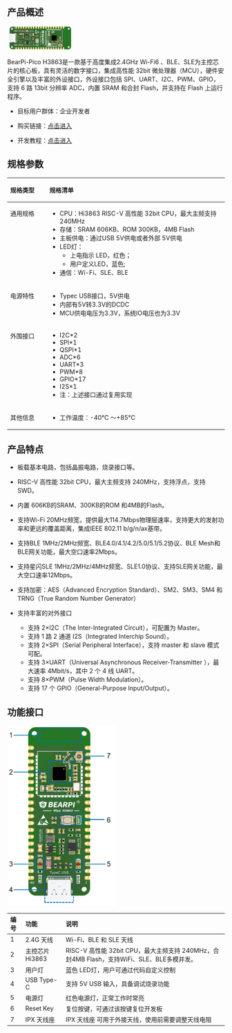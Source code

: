 ## 产品概述


<img src="../../docs/pic/BearPi-Pico_H3863/bearpi_pico_h3863.png"  width="150">



BearPi-Pico H3863是一款基于高度集成2.4GHz Wi-Fi6 、BLE、SLE为主控芯片的核心板，具有灵活的数字接口，集成高性能 32bit 微处理器（MCU），硬件安全引擎以及丰富的外设接口，外设接口包括 SPI、UART、I2C、PWM、GPIO，支持 6 路 13bit 分辨率 ADC，内置 SRAM 和合封 Flash，并支持在 Flash 上运行程序。

- 目标用户群体：企业开发者

- 购买链接：[点击进入](https://item.taobao.com/item.htm?id=821386760379)

- 开发教程：[点击进入](https://www.bearpi.cn/core_board/bearpi/pico/h3863/)


## 规格参数


<table><thead align="left"><tr id="r54b3810e43d24e1887c1d6a41394996b"><th class="cellrowborder" valign="top" width="18.02%" id="mcps1.2.3.1.1"><p id="a2b235e9ed55f4338886788f140e648a0"><a name="a2b235e9ed55f4338886788f140e648a0"></a><a name="a2b235e9ed55f4338886788f140e648a0"></a>规格类型</p>
</th>
<th class="cellrowborder" valign="top" width="81.98%" id="mcps1.2.3.1.2"><p id="a95c4ba2e404f4a45b65984746aaa56ab"><a name="a95c4ba2e404f4a45b65984746aaa56ab"></a><a name="a95c4ba2e404f4a45b65984746aaa56ab"></a>规格清单</p>
</th>
</tr>
</thead>
<tbody><tr id="r71f534ea66af4191b020408df5978f41"><td class="cellrowborder" valign="top" width="18.02%" headers="mcps1.2.3.1.1 "><p id="a0531f1bb62d5443880576cc5de23f2e6"><a name="a0531f1bb62d5443880576cc5de23f2e6"></a><a name="a0531f1bb62d5443880576cc5de23f2e6"></a>通用规格</p>
</td>
<td class="cellrowborder" valign="top" width="81.98%" headers="mcps1.2.3.1.2 "><a name="u2a0d06f28d454d30818ced9a0432211b"></a><a name="u2a0d06f28d454d30818ced9a0432211b"></a><ul id="u2a0d06f28d454d30818ced9a0432211b"><li>CPU：Hi3863 RISC-V 高性能 32bit CPU，最大主频支持 240MHz</li><li>存储：SRAM 606KB、ROM 300KB，4MB Flash</li><li>主板供电：通过USB 5V供电或者外部 5V供电</li><li>LED灯：<a name="ul0879143622219"></a><a name="ul0879143622219"></a><ul id="ul0879143622219"><li>上电指示 LED，红色；</li><li>用户定义LED，蓝色;</li></ul>
</li><li>通信：Wi-Fi、SLE、BLE</li>
</ul>
</td>
</tr>

<tr id="r3563f9df9759486794952d46c5d2d03f"><td class="cellrowborder" valign="top" width="18.02%" headers="mcps1.2.3.1.1 "><p id="afd48a2d879dc4aada8b60bebb96523c7"><a name="afd48a2d879dc4aada8b60bebb96523c7"></a><a name="afd48a2d879dc4aada8b60bebb96523c7"></a>电源特性</p>
</td>
<td class="cellrowborder" valign="top" width="81.98%" headers="mcps1.2.3.1.2 "><a name="uca57d799e7814925a5bf1b891335bd79"></a><a name="uca57d799e7814925a5bf1b891335bd79"></a><ul id="uca57d799e7814925a5bf1b891335bd79"><li>Typec USB接口，5V供电</li><li>内部有5V转3.3V的DCDC</li><li>MCU供电电压为3.3V，系统IO电压也为3.3V</li></ul>
</td>
</tr>

<tr id="rae93c5236b084cd2a2c0d5c29027b40e"><td class="cellrowborder" valign="top" width="18.02%" headers="mcps1.2.3.1.1 "><p id="a9b14a9e95b3849278c332259d8add1b2"><a name="a9b14a9e95b3849278c332259d8add1b2"></a><a name="a9b14a9e95b3849278c332259d8add1b2"></a>外围接口</p>
</td>
<td class="cellrowborder" valign="top" width="81.98%" headers="mcps1.2.3.1.2 "><a name="u7c73ebffd89e4092bd65f0d878d59b22"></a><a name="u7c73ebffd89e4092bd65f0d878d59b22"></a><ul id="u7c73ebffd89e4092bd65f0d878d59b22"><li>I2C*2</li><li>SPI*1</li><li>QSPI*1</li><li>ADC*6</li><li>UART*3</li><li>PWM*8</li><li>GPIO*17</li><li>I2S*1</li><li>注：上述接口通过复用实现</li></ul>
</td>
</tr>

<tr id="rae93c5236b084cd2a2c0d5c29027b40e"><td class="cellrowborder" valign="top" width="18.02%" headers="mcps1.2.3.1.1 "><p id="a9b14a9e95b3849278c332259d8add1b2"><a name="a9b14a9e95b3849278c332259d8add1b2"></a><a name="a9b14a9e95b3849278c332259d8add1b2"></a>其他信息</p>
</td>
<td class="cellrowborder" valign="top" width="81.98%" headers="mcps1.2.3.1.2 "><a name="u7c73ebffd89e4092bd65f0d878d59b22"></a><a name="u7c73ebffd89e4092bd65f0d878d59b22"></a><ul id="u7c73ebffd89e4092bd65f0d878d59b22"><li>工作温度：-40℃ ～+85℃</li></ul>
</td>
</tr>
</tbody>
</table>



## 产品特点


- 板载基本电路，包括晶振电路，烧录接口等。
- RISC-V 高性能 32bit CPU，最大主频支持 240MHz，支持浮点，支持 SWD。
- 内置 606KB的SRAM、300KB的ROM 和4MB的Flash。
- 支持Wi-Fi 20MHz频宽，提供最大114.7Mbps物理层速率，支持更大的发射功率和更远的覆盖距离，集成IEEE 802.11 b/g/n/ax基带。
- 支持BLE 1MHz/2MHz频宽、BLE4.0/4.1/4.2/5.0/5.1/5.2协议、BLE Mesh和BLE网关功能，最大空口速率2Mbps。
- 支持星闪SLE 1MHz/2MHz/4MHz频宽、SLE1.0协议、支持SLE网关功能，最大空口速率12Mbps。
- 支持加密：AES（Advanced Encryption Standard）、SM2、SM3、SM4 和 TRNG（True Random Number Generator）
- 支持丰富的对外接口

  - 支持 2×I2C（The Inter-Integrated Circuit），可配置为 Master。
  - 支持 1 路 2 通道 I2S（Integrated Interchip Sound）。
  - 支持 2×SPI（Serial Peripheral Interface），支持 master 和 slave 模式可配。
  - 支持 3×UART（Universal Asynchronous Receiver-Transmitter ），最大速率
    4Mbit/s，其中 2 个 4 线 UART。
  - 支持 8×PWM（Pulse Width Modulation）。
  - 支持 17 个 GPIO（General-Purpose Input/Output）。



## 功能接口




<img src="../../docs/pic/BearPi-Pico_H3863/image.png" width="250" >

| 编号 | 功能            | 说明                                                                                        |
| :--- | :-------------- | :------------------------------------------------------------------------------------------ |
| 1    | 2.4G 天线       | Wi-Fi、BLE 和 SLE 天线                                                                             |
| 2    | 主控芯片 Hi3863 | RISC-V 高性能 32bit CPU，最大主频支持 240MHz，合封4MB Flash，支持WiFi、SLE、BLE多模并发。 |
| 3    | 用户灯          | 蓝色 LED灯，用户可通过代码自定义控制                                                        |
| 4    | USB Type-C     | 支持 5V USB 输入，具备调试烧录功能                                                          |
| 5    | 电源灯          | 红色电源灯，正常工作时常亮                                                                  |
| 6    | Reset Key       | 复位按键，可通过该按键复位开发板                                                            |
| 7    | IPX 天线座      | IPX 天线座 可用于外接天线，使用前需要调整天线电阻                                           |



</div>
